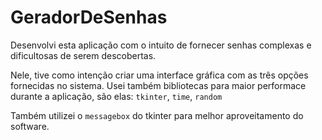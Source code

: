 # GeradorDeSenhas
Desenvolvi esta aplicação com o intuito de fornecer senhas complexas e dificultosas de serem descobertas.

Nele, tive como intenção criar uma interface gráfica com as três opções fornecidas no sistema.
Usei também bibliotecas para maior performace durante a aplicação, são elas:
``` tkinter ```, ``` time ```, ``` random ```

Também utilizei o ```messagebox``` do tkinter para melhor aproveitamento do software.
